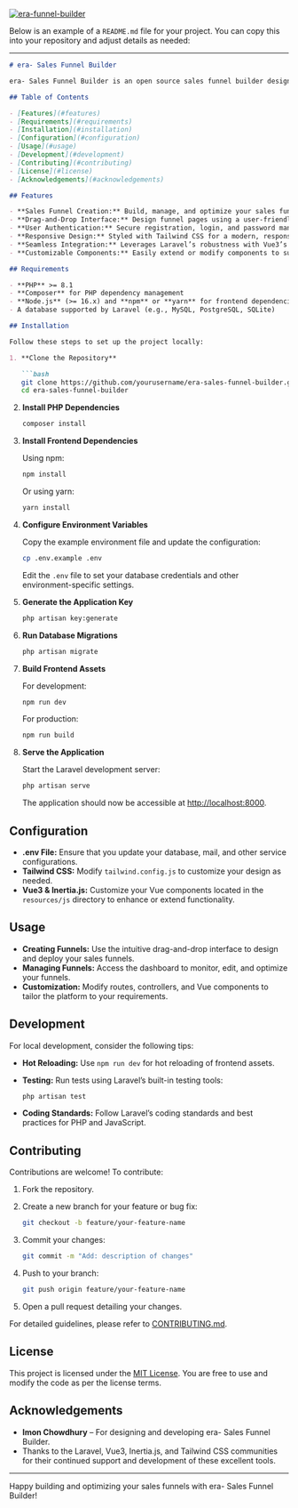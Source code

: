 <a href="https://era.envoydigitalbd.com"><img src="https://i.ibb.co.com/999dP6vw/era-funnel-builder.png" alt="era-funnel-builder" border="0" /></a>

Below is an example of a `README.md` file for your project. You can copy this into your repository and adjust details as needed:

---

```markdown
# era- Sales Funnel Builder

era- Sales Funnel Builder is an open source sales funnel builder designed and developed by **Imon Chowdhury** using **Laravel 11**, **Vue3**, **Inertia.js**, and **Tailwind CSS**. This project provides a powerful and intuitive platform for creating and managing sales funnels with a modern tech stack.

## Table of Contents

- [Features](#features)
- [Requirements](#requirements)
- [Installation](#installation)
- [Configuration](#configuration)
- [Usage](#usage)
- [Development](#development)
- [Contributing](#contributing)
- [License](#license)
- [Acknowledgements](#acknowledgements)

## Features

- **Sales Funnel Creation:** Build, manage, and optimize your sales funnels effortlessly.
- **Drag-and-Drop Interface:** Design funnel pages using a user-friendly drag-and-drop editor.
- **User Authentication:** Secure registration, login, and password management.
- **Responsive Design:** Styled with Tailwind CSS for a modern, responsive look.
- **Seamless Integration:** Leverages Laravel’s robustness with Vue3’s reactivity and Inertia.js for smooth page transitions.
- **Customizable Components:** Easily extend or modify components to suit your business needs.

## Requirements

- **PHP** >= 8.1
- **Composer** for PHP dependency management
- **Node.js** (>= 16.x) and **npm** or **yarn** for frontend dependencies
- A database supported by Laravel (e.g., MySQL, PostgreSQL, SQLite)

## Installation

Follow these steps to set up the project locally:

1. **Clone the Repository**

   ```bash
   git clone https://github.com/yourusername/era-sales-funnel-builder.git
   cd era-sales-funnel-builder
   ```

2. **Install PHP Dependencies**

   ```bash
   composer install
   ```

3. **Install Frontend Dependencies**

   Using npm:

   ```bash
   npm install
   ```

   Or using yarn:

   ```bash
   yarn install
   ```

4. **Configure Environment Variables**

   Copy the example environment file and update the configuration:

   ```bash
   cp .env.example .env
   ```

   Edit the `.env` file to set your database credentials and other environment-specific settings.

5. **Generate the Application Key**

   ```bash
   php artisan key:generate
   ```

6. **Run Database Migrations**

   ```bash
   php artisan migrate
   ```

7. **Build Frontend Assets**

   For development:

   ```bash
   npm run dev
   ```

   For production:

   ```bash
   npm run build
   ```

8. **Serve the Application**

   Start the Laravel development server:

   ```bash
   php artisan serve
   ```

   The application should now be accessible at [http://localhost:8000](http://localhost:8000).

## Configuration

- **.env File:** Ensure that you update your database, mail, and other service configurations.
- **Tailwind CSS:** Modify `tailwind.config.js` to customize your design as needed.
- **Vue3 & Inertia.js:** Customize your Vue components located in the `resources/js` directory to enhance or extend functionality.

## Usage

- **Creating Funnels:** Use the intuitive drag-and-drop interface to design and deploy your sales funnels.
- **Managing Funnels:** Access the dashboard to monitor, edit, and optimize your funnels.
- **Customization:** Modify routes, controllers, and Vue components to tailor the platform to your requirements.

## Development

For local development, consider the following tips:

- **Hot Reloading:** Use `npm run dev` for hot reloading of frontend assets.
- **Testing:** Run tests using Laravel’s built-in testing tools:
  
  ```bash
  php artisan test
  ```
- **Coding Standards:** Follow Laravel’s coding standards and best practices for PHP and JavaScript.

## Contributing

Contributions are welcome! To contribute:

1. Fork the repository.
2. Create a new branch for your feature or bug fix:

   ```bash
   git checkout -b feature/your-feature-name
   ```

3. Commit your changes:

   ```bash
   git commit -m "Add: description of changes"
   ```

4. Push to your branch:

   ```bash
   git push origin feature/your-feature-name
   ```

5. Open a pull request detailing your changes.

For detailed guidelines, please refer to [CONTRIBUTING.md](CONTRIBUTING.md).

## License

This project is licensed under the [MIT License](LICENSE). You are free to use and modify the code as per the license terms.

## Acknowledgements

- **Imon Chowdhury** – For designing and developing era- Sales Funnel Builder.
- Thanks to the Laravel, Vue3, Inertia.js, and Tailwind CSS communities for their continued support and development of these excellent tools.

---

Happy building and optimizing your sales funnels with era- Sales Funnel Builder!

